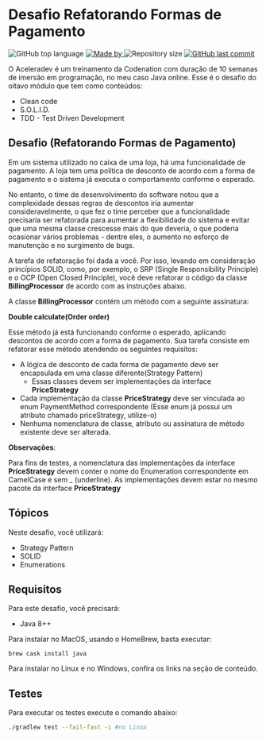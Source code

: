 # Desafio Refatorando Formas de Pagamento

<p>
    <img alt="GitHub top language" src="https://img.shields.io/github/languages/top/my-study-area/desafio-aceleradev-java-refatorando-formas-pagamento">
    <a href="https://github.com/my-study-area">
        <img alt="Made by" src="https://img.shields.io/badge/made%20by-adriano%20avelino-gree">
    </a>
    <img alt="Repository size" src="https://img.shields.io/github/repo-size/my-study-area/desafio-aceleradev-java-refatorando-formas-pagamento">
    <a href="https://github.com/EliasGcf/readme-template/commits/master">
    <img alt="GitHub last commit" src="https://img.shields.io/github/last-commit/my-study-area/desafio-aceleradev-java-refatorando-formas-pagamento">
    </a>
</p>

O Aceleradev é um treinamento da Codenation com duração de 10 semanas de imersão em programação, no meu caso Java online. Esse é o desafio do oitavo módulo que tem como conteúdos:

- Clean code
- S.O.L.I.D.
- TDD - Test Driven Development

## Desafio (Refatorando Formas de Pagamento)
Em um sistema utilizado no caixa de uma loja, há uma funcionalidade de pagamento.
A loja tem uma política de desconto de acordo com a forma de pagamento e o sistema já executa o comportamento conforme o esperado.

No entanto, o time de desenvolvimento do software notou que a complexidade dessas regras de descontos iria aumentar consideravelmente, o que fez o time perceber que a funcionalidade precisaria ser refatorada para aumentar a flexibilidade do sistema e evitar que uma mesma classe crescesse mais do que deveria, o que poderia ocasionar vários problemas - dentre eles, o aumento no esforço de manutenção e no surgimento de bugs.

A tarefa de refatoração foi dada a você. Por isso, levando em consideração princípios SOLID, como, por exemplo, o SRP (Single Responsibility Principle) e o OCP (Open Closed Principle), você deve refatorar o código da classe **BillingProcessor** de acordo com as instruções abaixo.

A classe **BillingProcessor** contém  um método com a seguinte assinatura:

**Double calculate(Order order)**

Esse método já está funcionando conforme o esperado, aplicando descontos de acordo com a forma de pagamento. Sua tarefa consiste em refatorar esse método atendendo os seguintes requisitos:
- A lógica de desconto de cada forma de pagamento deve ser encapsulada em uma classe diferente(Strategy Pattern)
    - Essas classes devem ser implementações da interface **PriceStrategy**
- Cada implementação da classe **PriceStrategy** deve ser vinculada ao enum PaymentMethod correspondente (Esse enum já possui um atributo chamado priceStrategy, utilize-o)
- Nenhuma nomenclatura de classe, atributo ou assinatura de método existente deve ser alterada.

**Observações**:

Para fins de testes, a nomenclatura das implementações da interface **PriceStrategy** devem conter o nome do Enumeration correspondente em CamelCase e sem _ (underline).
As implementações devem estar no mesmo pacote da interface **PriceStrategy** 

 

## Tópicos

Neste desafio, você utilizará:

- Strategy Pattern
- SOLID
- Enumerations

## Requisitos
Para este desafio, você precisará:

- Java 8++

Para instalar no MacOS, usando o HomeBrew, basta executar:

    brew cask install java

Para instalar no Linux e no Windows, confira os links na seção de conteúdo.

## Testes
Para executar os testes execute o comando abaixo:
```bash
./gradlew test --fail-fast -i #no Linux
